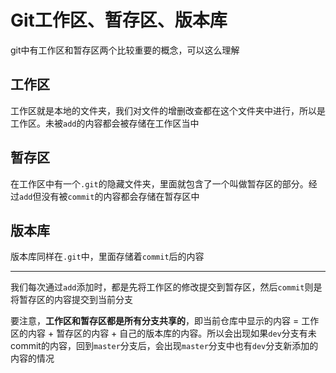 # Git工作区、暂存区、版本库

git中有工作区和暂存区两个比较重要的概念，可以这么理解

## 工作区

工作区就是本地的文件夹，我们对文件的增删改查都在这个文件夹中进行，所以是工作区。未被`add`的内容都会被存储在工作区当中

## 暂存区

在工作区中有一个`.git`的隐藏文件夹，里面就包含了一个叫做暂存区的部分。经过`add`但没有被`commit`的内容都会存储在暂存区中

## 版本库

版本库同样在`.git`中，里面存储着`commit`后的内容

---

我们每次通过`add`添加时，都是先将工作区的修改提交到暂存区，然后`commit`则是将暂存区的内容提交到当前分支

要注意，**工作区和暂存区都是所有分支共享的**，即当前仓库中显示的内容 = 工作区的内容 + 暂存区的内容 + 自己的版本库的内容。所以会出现如果`dev`分支有未commit的内容，回到`master`分支后，会出现`master`分支中也有`dev`分支新添加的内容的情况

